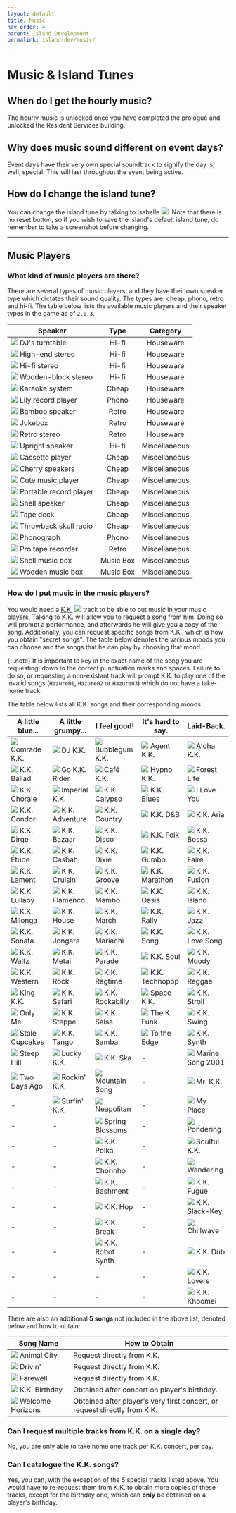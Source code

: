 ```yaml
---
layout: default
title: Music
nav_order: 4
parent: Island Development
permalink: island-dev/music/
---
```


# Music & Island Tunes
## When do I get the hourly music?
The hourly music is unlocked once you have completed the prologue and unlocked the Resident Services building.

## Why does music sound different on event days?
Event days have their very own special soundtrack to signify the day is, well, special. This will last throughout the event being active.

## How do I change the island tune?
You can change the island tune by talking to Isabelle <span><img src="https://acnhcdn.com/latest/NpcIcon/sza.png" id="inv-icon"></span>. Note that there is no reset button, so if you wish to save the island's default island tune, do remember to take a screenshot before changing.

* * *

## Music Players
### What kind of music players are there?
There are several types of music players, and they have their own speaker type which dictates their sound quality. The types are: cheap, phono, retro and hi-fi. The table below lists the available music players and their speaker types in the game as of `2.0.3`.

| Speaker                                                                                                                                 |   Type    |   Category    |
|-----------------------------------------------------------------------------------------------------------------------------------------|:---------:|:-------------:|
| <span><img src="https://acnhcdn.com/latest/FtrIcon/FtrDJbooth_Remake_0_0.png" id="inv-icon"></span> DJ's turntable                      |   Hi-fi   |   Houseware   |
| <span><img src="https://acnhcdn.com/latest/FtrIcon/FtrComponentPro.png" id="inv-icon"></span> High-end stereo                           |   Hi-fi   |   Houseware   |
| <span><img src="https://acnhcdn.com/latest/FtrIcon/FtrComponentHighclass.png" id="inv-icon"></span> Hi-fi stereo                        |   Hi-fi   |   Houseware   |
| <span><img src="https://acnhcdn.com/latest/FtrIcon/FtrBlockCompo_Remake_0_0.png" id="inv-icon"></span> Wooden-block stereo              |   Hi-fi   |   Houseware   |
| <span><img src="https://acnhcdn.com/latest/FtrIcon/FtrKaraoke.png" id="inv-icon"></span> Karaoke system                                 |   Cheap   |   Houseware   |
| <span><img src="https://acnhcdn.com/latest/FtrIcon/FtrFlowerRecordplayer_Remake_0_0.png" id="inv-icon"></span> Lily record player       |   Phono   |   Houseware   |
| <span><img src="https://acnhcdn.com/latest/FtrIcon/FtrBambooMusic_Remake_0_0.png" id="inv-icon"></span> Bamboo speaker                  |   Retro   |   Houseware   |
| <span><img src="https://acnhcdn.com/latest/FtrIcon/FtrJukebox.png" id="inv-icon"></span> Jukebox                                        |   Retro   |   Houseware   |
| <span><img src="https://acnhcdn.com/latest/FtrIcon/FtrStereoRetro_Remake_0_0.png" id="inv-icon"></span> Retro stereo                    |   Retro   |   Houseware   |
| <span><img src="https://acnhcdn.com/latest/FtrIcon/FtrSimpleMusic_Remake_0_0.png" id="inv-icon"></span> Upright speaker                 |   Hi-fi   | Miscellaneous |
| <span><img src="https://acnhcdn.com/latest/FtrIcon/FtrRadicaseW_Remake_0_0.png" id="inv-icon"></span> Cassette player                   |   Cheap   | Miscellaneous |
| <span><img src="https://acnhcdn.com/latest/FtrIcon/FtrFruitsMusic_Remake_0_0.png" id="inv-icon"></span> Cherry speakers                 |   Cheap   | Miscellaneous |
| <span><img src="https://acnhcdn.com/latest/FtrIcon/FtrCuteAudio_Remake_0_0.png" id="inv-icon"></span> Cute music player                 |   Cheap   | Miscellaneous |
| <span><img src="https://acnhcdn.com/latest/FtrIcon/FtrPortablerecordplayer_Remake_0_0.png" id="inv-icon"></span> Portable record player |   Cheap   | Miscellaneous |
| <span><img src="https://acnhcdn.com/latest/FtrIcon/FtrShellMusic_Remake_0_0.png" id="inv-icon"></span> Shell speaker                    |   Cheap   | Miscellaneous |
| <span><img src="https://acnhcdn.com/latest/FtrIcon/FtrRadicase_Remake_0_0.png" id="inv-icon"></span> Tape deck                          |   Cheap   | Miscellaneous |
| <span><img src="https://acnhcdn.com/latest/FtrIcon/FtrBoyAudio_Remake_0_0.png" id="inv-icon"></span> Throwback skull radio              |   Cheap   | Miscellaneous |
| <span><img src="https://acnhcdn.com/latest/FtrIcon/FtrPhonograph.png" id="inv-icon"></span> Phonograph                                  |   Phono   | Miscellaneous |
| <span><img src="https://acnhcdn.com/latest/FtrIcon/FtrReelrecorder_Remake_0_0.png" id="inv-icon"></span> Pro tape recorder              |   Retro   | Miscellaneous |
| <span><img src="https://acnhcdn.com/latest/FtrIcon/FtrMusicboxShell_Remake_0_0.png" id="inv-icon"></span> Shell music box               | Music Box | Miscellaneous |
| <span><img src="https://acnhcdn.com/latest/FtrIcon/FtrMusicboxWood_Remake_0_0.png" id="inv-icon"></span> Wooden music box               | Music Box | Miscellaneous |

### How do I put music in the music players?
You would need a [K.K.](/acnhfaq/npc/visiting/#kk-slider) <span><img src="https://acnhcdn.com/latest/NpcIcon/tkkA.png" id="inv-icon"></span> track to be able to put music in your music players. Talking to K.K. will allow you to request a song from him. Doing so will prompt a performance, and afterwards he will give you a copy of the song. Additionally, you can request specific songs from K.K., which is how you obtain "secret songs". The table below denotes the various moods you can choose and the songs that he can play by choosing that mood.

{: .note}
It is important to key in the exact name of the song you are requesting, down to the correct punctuation marks and spaces. Failure to do so, or requesting a non-existant track will prompt K.K. to play one of the invalid songs (`Hazure01`, `Hazure02` or `Hazure03`) which do not have a take-home track.

The table below lists all K.K. songs and their corresponding moods:

| A little blue... | A little grumpy... | I feel good!    | It's hard to say. | Laid-Back.       |
|------------------|--------------------|-----------------|-------------------|------------------|
| <span><img src="https://acnhcdn.com/latest/Audio/mjk_ShowaKayo.png" id="inv-icon"></span> Comrade K.K. | <span><img src="https://acnhcdn.com/latest/Audio/mjk_EuroBeat.png" id="inv-icon"></span> DJ K.K. | <span><img src="https://acnhcdn.com/latest/Audio/mjk_Idol.png" id="inv-icon"></span> Bubblegum K.K. | <span><img src="https://acnhcdn.com/latest/Audio/mjk_Keiji.png" id="inv-icon"></span> Agent K.K. | <span><img src="https://acnhcdn.com/latest/Audio/mjk_Aloha.png" id="inv-icon"></span> Aloha K.K. |
| <span><img src="https://acnhcdn.com/latest/Audio/mjk_Ballad.png" id="inv-icon"></span> K.K. Ballad  | <span><img src="https://acnhcdn.com/latest/Audio/mjk_KekeRider.png" id="inv-icon"></span> Go K.K. Rider | <span><img src="https://acnhcdn.com/latest/Audio/mjk_Paris.png" id="inv-icon"></span> Café K.K. | <span><img src="https://acnhcdn.com/latest/Audio/mjk_UtataneNoYume.png" id="inv-icon"></span> Hypno K.K. | <span><img src="https://acnhcdn.com/latest/Audio/mjk_MoriNoSeikatsu.png" id="inv-icon"></span> Forest Life      |
| <span><img src="https://acnhcdn.com/latest/Audio/mjk_Sanbika.png" id="inv-icon"></span> K.K. Chorale     | <span><img src="https://acnhcdn.com/latest/Audio/mjk_China.png" id="inv-icon"></span> Imperial K.K.      | <span><img src="https://acnhcdn.com/latest/Audio/mjk_Caripso.png" id="inv-icon"></span> K.K. Calypso    | <span><img src="https://acnhcdn.com/latest/Audio/mjk_Blues.png" id="inv-icon"></span> K.K. Blues        | <span><img src="https://acnhcdn.com/latest/Audio/mjk_Daisuki.png" id="inv-icon"></span> I Love You       |
| <span><img src="https://acnhcdn.com/latest/Audio/mjk_Peru.png" id="inv-icon"></span> K.K. Condor      | <span><img src="https://acnhcdn.com/latest/Audio/mjk_Hollywood.png" id="inv-icon"></span> K.K. Adventure     | <span><img src="https://acnhcdn.com/latest/Audio/mjk_Country.png" id="inv-icon"></span> K.K. Country    | <span><img src="https://acnhcdn.com/latest/Audio/mjk_Drumnbass.png" id="inv-icon"></span> K.K. D&B          | <span><img src="https://acnhcdn.com/latest/Audio/mjk_Maria.png" id="inv-icon"></span> K.K. Aria        |
| <span><img src="https://acnhcdn.com/latest/Audio/mjk_KowaiUta.png" id="inv-icon"></span> K.K. Dirge       | <span><img src="https://acnhcdn.com/latest/Audio/mjk_Roma.png" id="inv-icon"></span> K.K. Bazaar        | <span><img src="https://acnhcdn.com/latest/Audio/mjk_Disco.png" id="inv-icon"></span> K.K. Disco      | <span><img src="https://acnhcdn.com/latest/Audio/mjk_Minyo.png" id="inv-icon"></span> K.K. Folk         | <span><img src="https://acnhcdn.com/latest/Audio/mjk_Bossa.png" id="inv-icon"></span> K.K. Bossa       |
| <span><img src="https://acnhcdn.com/latest/Audio/mjk_Etude.png" id="inv-icon"></span> K.K. Étude       | <span><img src="https://acnhcdn.com/latest/Audio/mjk_Turkey.png" id="inv-icon"></span> K.K. Casbah        | <span><img src="https://acnhcdn.com/latest/Audio/mjk_Dixie.png" id="inv-icon"></span> K.K. Dixie      | <span><img src="https://acnhcdn.com/latest/Audio/mjk_NewOrleans.png" id="inv-icon"></span> K.K. Gumbo        | <span><img src="https://acnhcdn.com/latest/Audio/mjk_Haisai.png" id="inv-icon"></span> K.K. Faire       |
| <span><img src="https://acnhcdn.com/latest/Audio/mjk_Enka.png" id="inv-icon"></span> K.K. Lament      | <span><img src="https://acnhcdn.com/latest/Audio/mjk_Urban.png" id="inv-icon"></span> K.K. Cruisin'      | <span><img src="https://acnhcdn.com/latest/Audio/mjk_Raregroove.png" id="inv-icon"></span> K.K. Groove     | <span><img src="https://acnhcdn.com/latest/Audio/mjk_Gamelan.png" id="inv-icon"></span> K.K. Marathon     | <span><img src="https://acnhcdn.com/latest/Audio/mjk_Fusion.png" id="inv-icon"></span> K.K. Fusion      |
| <span><img src="https://acnhcdn.com/latest/Audio/mjk_Lullaby.png" id="inv-icon"></span> K.K. Lullaby     | <span><img src="https://acnhcdn.com/latest/Audio/mjk_Flamenco.png" id="inv-icon"></span> K.K. Flamenco      | <span><img src="https://acnhcdn.com/latest/Audio/mjk_Mambo.png" id="inv-icon"></span> K.K. Mambo      | <span><img src="https://acnhcdn.com/latest/Audio/mjk_Maharaja.png" id="inv-icon"></span> K.K. Oasis        | <span><img src="https://acnhcdn.com/latest/Audio/mjk_DoubutsuNoShima.png" id="inv-icon"></span> K.K. Island      |
| <span><img src="https://acnhcdn.com/latest/Audio/mjk_Milonga.png" id="inv-icon"></span> K.K. Milonga     | <span><img src="https://acnhcdn.com/latest/Audio/mjk_House.png" id="inv-icon"></span> K.K. House         | <span><img src="https://acnhcdn.com/latest/Audio/mjk_March.png" id="inv-icon"></span> K.K. March      | <span><img src="https://acnhcdn.com/latest/Audio/mjk_Ondo.png" id="inv-icon"></span> K.K. Rally        | <span><img src="https://acnhcdn.com/latest/Audio/mjk_Jazz.png" id="inv-icon"></span> K.K. Jazz        |
| <span><img src="https://acnhcdn.com/latest/Audio/mjk_Sonata.png" id="inv-icon"></span> K.K. Sonata      | <span><img src="https://acnhcdn.com/latest/Audio/mjk_Jongara.png" id="inv-icon"></span> K.K. Jongara       | <span><img src="https://acnhcdn.com/latest/Audio/mjk_Senor.png" id="inv-icon"></span> K.K. Mariachi   | <span><img src="https://acnhcdn.com/latest/Audio/mjk_KekeSong.png" id="inv-icon"></span> K.K. Song         | <span><img src="https://acnhcdn.com/latest/Audio/mjk_LoveSong.png" id="inv-icon"></span> K.K. Love Song   |
| <span><img src="https://acnhcdn.com/latest/Audio/mjk_Waltz.png" id="inv-icon"></span> K.K. Waltz       | <span><img src="https://acnhcdn.com/latest/Audio/mjk_Metal.png" id="inv-icon"></span> K.K. Metal         | <span><img src="https://acnhcdn.com/latest/Audio/mjk_Parade.png" id="inv-icon"></span> K.K. Parade     | <span><img src="https://acnhcdn.com/latest/Audio/mjk_Soul.png" id="inv-icon"></span> K.K. Soul         | <span><img src="https://acnhcdn.com/latest/Audio/mjk_Bolero.png" id="inv-icon"></span> K.K. Moody       |
| <span><img src="https://acnhcdn.com/latest/Audio/mjk_Western.png" id="inv-icon"></span> K.K. Western     | <span><img src="https://acnhcdn.com/latest/Audio/mjk_Rock.png" id="inv-icon"></span> K.K. Rock          | <span><img src="https://acnhcdn.com/latest/Audio/mjk_RagTime.png" id="inv-icon"></span> K.K. Ragtime    | <span><img src="https://acnhcdn.com/latest/Audio/mjk_TechnoBeat.png" id="inv-icon"></span> K.K. Technopop    | <span><img src="https://acnhcdn.com/latest/Audio/mjk_Reggae.png" id="inv-icon"></span> K.K. Reggae      |
| <span><img src="https://acnhcdn.com/latest/Audio/mjk_Daimyo.png" id="inv-icon"></span> King K.K.        | <span><img src="https://acnhcdn.com/latest/Audio/mjk_Afro.png" id="inv-icon"></span> K.K. Safari        | <span><img src="https://acnhcdn.com/latest/Audio/mjk_KekeBilly.png" id="inv-icon"></span> K.K. Rockabilly | <span><img src="https://acnhcdn.com/latest/Audio/mjk_Minimal.png" id="inv-icon"></span> Space K.K.        | <span><img src="https://acnhcdn.com/latest/Audio/mjk_Osanpo.png" id="inv-icon"></span> K.K. Stroll      |
| <span><img src="https://acnhcdn.com/latest/Audio/mjk_OnlyMe.png" id="inv-icon"></span> Only Me          | <span><img src="https://acnhcdn.com/latest/Audio/mjk_Cossack.png" id="inv-icon"></span> K.K. Steppe        | <span><img src="https://acnhcdn.com/latest/Audio/mjk_Salsa.png" id="inv-icon"></span> K.K. Salsa      | <span><img src="https://acnhcdn.com/latest/Audio/mjk_Funk.png" id="inv-icon"></span> The K. Funk       | <span><img src="https://acnhcdn.com/latest/Audio/mjk_Swing.png" id="inv-icon"></span> K.K. Swing       |
| <span><img src="https://acnhcdn.com/latest/Audio/mjk_BlueOnigiri.png" id="inv-icon"></span> Stale Cupcakes   | <span><img src="https://acnhcdn.com/latest/Audio/mjk_Tango.png" id="inv-icon"></span> K.K. Tango         | <span><img src="https://acnhcdn.com/latest/Audio/mjk_Samba.png" id="inv-icon"></span> K.K. Samba      | <span><img src="https://acnhcdn.com/latest/Audio/mjk_NamiNami.png" id="inv-icon"></span> To the Edge       | <span><img src="https://acnhcdn.com/latest/Audio/mjk_Electronica.png" id="inv-icon"></span> K.K. Synth       |
| <span><img src="https://acnhcdn.com/latest/Audio/mjk_NiDanZaka.png" id="inv-icon"></span> Steep Hill       | <span><img src="https://acnhcdn.com/latest/Audio/mjk_Irish.png" id="inv-icon"></span> Lucky K.K.         | <span><img src="https://acnhcdn.com/latest/Audio/mjk_Ska.png" id="inv-icon"></span> K.K. Ska        | -                 | <span><img src="https://acnhcdn.com/latest/Audio/mjk_HunaUta2001.png" id="inv-icon"></span> Marine Song 2001 |
| <span><img src="https://acnhcdn.com/latest/Audio/mjk_Ototoi.png" id="inv-icon"></span> Two Days Ago     | <span><img src="https://acnhcdn.com/latest/Audio/mjk_RocknRoll.png" id="inv-icon"></span> Rockin' K.K.       | <span><img src="https://acnhcdn.com/latest/Audio/mjk_Alpine.png" id="inv-icon"></span> Mountain Song   | -                 | <span><img src="https://acnhcdn.com/latest/Audio/mjk_Sensei.png" id="inv-icon"></span> Mr. K.K.         |
| -                | <span><img src="https://acnhcdn.com/latest/Audio/mjk_Eleki.png" id="inv-icon"></span> Surfin' K.K.       | <span><img src="https://acnhcdn.com/latest/Audio/mjk_Napolitan.png" id="inv-icon"></span> Neapolitan      | -                 | <span><img src="https://acnhcdn.com/latest/Audio/mjk_BokuNoBasho.png" id="inv-icon"></span> My Place         |
| -                | -                  | <span><img src="https://acnhcdn.com/latest/Audio/mjk_HaruNoKomorebi.png" id="inv-icon"></span> Spring Blossoms | -                 | <span><img src="https://acnhcdn.com/latest/Audio/mjk_KangaeChu.png" id="inv-icon"></span> Pondering        |
| -                | -                  | <span><img src="https://acnhcdn.com/latest/Audio/mjk_Polka.png" id="inv-icon"></span> K.K. Polka               | -                 | <span><img src="https://acnhcdn.com/latest/Audio/mjk_Gospel.png" id="inv-icon"></span> Soulful K.K.     |
| -                | -                  | <span><img src="https://acnhcdn.com/latest/Audio/mjk_Choro.png" id="inv-icon"></span> K.K. Chorinho               | -                 | <span><img src="https://acnhcdn.com/latest/Audio/mjk_Horo.png" id="inv-icon"></span> Wandering        |
| -                | -                  | <span><img src="https://acnhcdn.com/latest/Audio/mjk_Bashment.png" id="inv-icon"></span> K.K. Bashment               | -                 | <span><img src="https://acnhcdn.com/latest/Audio/mjk_Fugue.png" id="inv-icon"></span> K.K. Fugue       |
| -                | -                  | <span><img src="https://acnhcdn.com/latest/Audio/mjk_Hiphop.png" id="inv-icon"></span> K.K. Hop               | -                 | <span><img src="https://acnhcdn.com/latest/Audio/mjk_Slackkey.png" id="inv-icon"></span> K.K. Slack-Key       |
| -                | -                  | <span><img src="https://acnhcdn.com/latest/Audio/mjk_Break.png" id="inv-icon"></span> K.K. Break               | -                 | <span><img src="https://acnhcdn.com/latest/Audio/mjk_Chillwave.png" id="inv-icon"></span> Chillwave       |
| -                | -                  | <span><img src="https://acnhcdn.com/latest/Audio/mjk_Android.png" id="inv-icon"></span> K.K. Robot Synth              | -                 | <span><img src="https://acnhcdn.com/latest/Audio/mjk_Dub.png" id="inv-icon"></span> K.K. Dub       |
| -                | -                  | -               | -                 | <span><img src="https://acnhcdn.com/latest/Audio/mjk_Lovers.png" id="inv-icon"></span> K.K. Lovers       |
| -                | -                  | -               | -                 | <span><img src="https://acnhcdn.com/latest/Audio/mjk_Khoomii.png" id="inv-icon"></span> K.K. Khoomei       |

There are also an additional **5 songs** not included in the above list, denoted below and how to obtain:

| Song Name        | How to Obtain                                                           |
|------------------|-------------------------------------------------------------------------|
| <span><img src="https://acnhcdn.com/latest/Audio/mjk_DoubutuNoMachi.png" id="inv-icon"></span> Animal City | Request directly from K.K.                                                    |
| <span><img src="https://acnhcdn.com/latest/Audio/mjk_Drive.png" id="inv-icon"></span> Drivin'              | Request directly from K.K.                                                    |
| <span><img src="https://acnhcdn.com/latest/Audio/mjk_Sayonara.png" id="inv-icon"></span> Farewell          | Request directly from K.K.                                                    |
| <span><img src="https://acnhcdn.com/latest/Audio/mjk_BirthdaySong.png" id="inv-icon"></span> K.K. Birthday | Obtained after concert on player's birthday.                                  |
| <span><img src="https://acnhcdn.com/latest/Audio/mjk_MainTheme.png" id="inv-icon"></span> Welcome Horizons | Obtained after player's very first concert, or request directly from K.K. |

### Can I request multiple tracks from K.K. on a single day?
No, you are only able to take home one track per K.K. concert, per day.

### Can I catalogue the K.K. songs?
Yes, you can, with the exception of the 5 special tracks listed above. You would have to re-request them from K.K. to obtain more copies of these tracks, except for the birthday one, which can **only** be obtained on a player's birthday.
